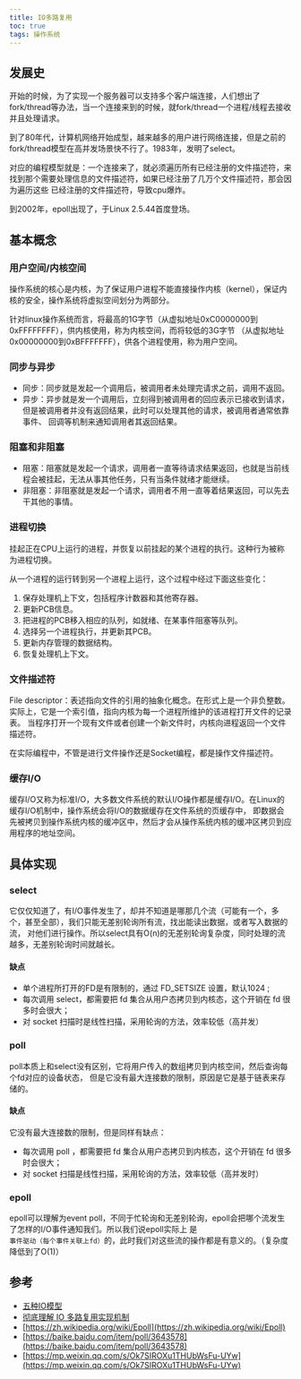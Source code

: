 ```yaml
---
title: IO多路复用
toc: true
tags: 操作系统
---
```



## 发展史

开始的时候，为了实现一个服务器可以支持多个客户端连接，人们想出了fork/thread等办法，当一个连接来到的时候，就fork/thread一个进程/线程去接收并且处理请求。

到了80年代，计算机网络开始成型，越来越多的用户进行网络连接，但是之前的fork/thread模型在高并发场景快不行了。1983年，发明了select。

对应的编程模型就是：一个连接来了，就必须遍历所有已经注册的文件描述符，来找到那个需要处理信息的文件描述符，如果已经注册了几万个文件描述符，那会因为遍历这些
已经注册的文件描述符，导致cpu爆炸。

到2002年，epoll出现了，于Linux 2.5.44首度登场。


## 基本概念


### 用户空间/内核空间

操作系统的核心是内核，为了保证用户进程不能直接操作内核（kernel），保证内核的安全，操作系统将虚拟空间划分为两部分。

针对linux操作系统而言，将最高的1G字节（从虚拟地址0xC0000000到0xFFFFFFFF），供内核使用，称为内核空间，而将较低的3G字节
（从虚拟地址0x00000000到0xBFFFFFFF），供各个进程使用，称为用户空间。


### 同步与异步

- 同步：同步就是发起一个调用后，被调用者未处理完请求之前，调用不返回。
- 异步：异步就是发一个调用后，立刻得到被调用者的回应表示已接收到请求，但是被调用者并没有返回结果，此时可以处理其他的请求，被调用者通常依靠事件、
  回调等机制来通知调用者其返回结果。

### 阻塞和非阻塞

- 阻塞：阻塞就是发起一个请求，调用者一直等待请求结果返回，也就是当前线程会被挂起，无法从事其他任务，只有当条件就绪才能继续。
- 非阻塞：非阻塞就是发起一个请求，调用者不用一直等着结果返回，可以先去干其他的事情。

### 进程切换

挂起正在CPU上运行的进程，并恢复以前挂起的某个进程的执行。这种行为被称为进程切换。

从一个进程的运行转到另一个进程上运行，这个过程中经过下面这些变化：

1. 保存处理机上下文，包括程序计数器和其他寄存器。
2. 更新PCB信息。
3. 把进程的PCB移入相应的队列，如就绪、在某事件阻塞等队列。
4. 选择另一个进程执行，并更新其PCB。
5. 更新内存管理的数据结构。
6. 恢复处理机上下文。

### 文件描述符

File descriptor：表述指向文件的引用的抽象化概念。在形式上是一个非负整数。实际上，它是一个索引值，指向内核为每一个进程所维护的该进程打开文件的记录表。
当程序打开一个现有文件或者创建一个新文件时，内核向进程返回一个文件描述符。

在实际编程中，不管是进行文件操作还是Socket编程，都是操作文件描述符。

### 缓存I/O

缓存I/O又称为标准I/O，大多数文件系统的默认I/O操作都是缓存I/O。在Linux的缓存I/O机制中，操作系统会将I/O的数据缓存在文件系统的页缓存中，
即数据会先被拷贝到操作系统内核的缓冲区中，然后才会从操作系统内核的缓冲区拷贝到应用程序的地址空间。

## 具体实现

### select

它仅仅知道了，有I/O事件发生了，却并不知道是哪那几个流（可能有一个，多个，甚至全部），我们只能无差别轮询所有流，找出能读出数据，或者写入数据的流，
对他们进行操作。所以select具有O(n)的无差别轮询复杂度，同时处理的流越多，无差别轮询时间就越长。

#### 缺点

- 单个进程所打开的FD是有限制的，通过 FD_SETSIZE 设置，默认1024 ;
- 每次调用 select，都需要把 fd 集合从用户态拷贝到内核态，这个开销在 fd 很多时会很大；
- 对 socket 扫描时是线性扫描，采用轮询的方法，效率较低（高并发）

### poll

poll本质上和select没有区别，它将用户传入的数组拷贝到内核空间，然后查询每个fd对应的设备状态， 但是它没有最大连接数的限制，原因是它是基于链表来存储的。

#### 缺点

它没有最大连接数的限制，但是同样有缺点：

- 每次调用 poll ，都需要把 fd 集合从用户态拷贝到内核态，这个开销在 fd 很多时会很大；
- 对 socket 扫描是线性扫描，采用轮询的方法，效率较低（高并发时）


### epoll

epoll可以理解为event poll，不同于忙轮询和无差别轮询，epoll会把哪个流发生了怎样的I/O事件通知我们。所以我们说epoll实际上
是`事件驱动（每个事件关联上fd）`的，此时我们对这些流的操作都是有意义的。（复杂度降低到了O(1)）

## 参考

- [五种IO模型](https://mp.weixin.qq.com/s/T-hP3wt4whtvVh1H1LBU3w)
- [彻底理解 IO 多路复用实现机制](https://juejin.cn/post/6882984260672847879)
- [https://zh.wikipedia.org/wiki/Epoll](https://zh.wikipedia.org/wiki/Epoll)
- [https://baike.baidu.com/item/poll/3643578](https://baike.baidu.com/item/poll/3643578)
- [https://mp.weixin.qq.com/s/Ok7SIROXu1THUbWsFu-UYw](https://mp.weixin.qq.com/s/Ok7SIROXu1THUbWsFu-UYw)
